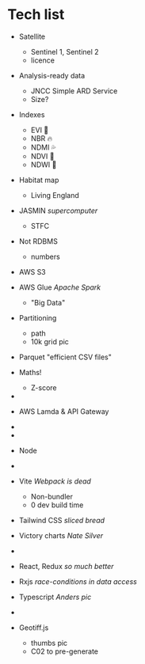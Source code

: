 
Tech list
=========

- Satellite
  - Sentinel 1, Sentinel 2
  - licence
- Analysis-ready data
  - JNCC Simple ARD Service
  - Size?
- Indexes
  - EVI 🌿
  - NBR 🔥
  - NDMI 💦
  - NDVI 🌿
  - NDWI 🌊
- Habitat map
  - Living England

- JASMIN *supercomputer*
  - STFC

- Not RDBMS
  - numbers
- AWS S3
- AWS Glue *Apache Spark*
  - "Big Data"

- Partitioning
  - path
  - 10k grid pic
- Parquet "efficient CSV files"
- Maths!
  - Z-score
- 
- AWS Lamda & API Gateway

- 
- 
- Node
- 
- Vite *Webpack is dead*
  - Non-bundler
  - 0 dev build time
- Tailwind CSS *sliced bread*
- Victory charts *Nate Silver*
- 
- React, Redux *so much better*
- Rxjs *race-conditions in data access*
- Typescript *Anders pic*
- 
- Geotiff.js
  - thumbs pic
  - C02 to pre-generate